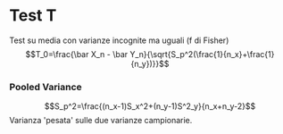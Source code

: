 # Test T
Test su media con varianze incognite ma uguali (f di Fisher)
$$T_0=\frac{\bar X_n - \bar Y_n}{\sqrt{S_p^2(\frac{1}{n_x}+\frac{1}{n_y})}}$$
### Pooled Variance
$$S_p^2=\frac{(n_x-1)S_x^2+(n_y-1)S^2_y}{n_x+n_y-2}$$
Varianza 'pesata' sulle due varianze campionarie.